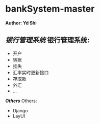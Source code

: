 # bankSystem-master
 
**Author: Yd Shi**

 ***银行管理系统***
银行管理系统:
---------------
*	开户
*	转账
*	挂失
*	汇率实时更新接口
*	存取款
*	外汇
*	...


 ***Others***
Others:
*	Django
*	LayUI
